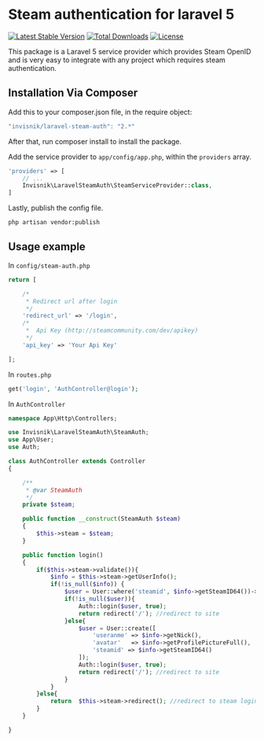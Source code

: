 # Steam authentication for laravel 5
[![Latest Stable Version](https://poser.pugx.org/invisnik/laravel-steam-auth/v/stable.svg)](https://packagist.org/packages/invisnik/laravel-steam-auth) 
[![Total Downloads](https://poser.pugx.org/invisnik/laravel-steam-auth/downloads)](https://packagist.org/packages/invisnik/laravel-steam-auth)
[![License](https://poser.pugx.org/invisnik/laravel-steam-auth/license.svg)](https://packagist.org/packages/invisnik/laravel-steam-auth)

This package is a Laravel 5 service provider which provides Steam OpenID and is very easy to integrate with any project which requires steam authentication.

## Installation Via Composer
Add this to your composer.json file, in the require object:

```javascript
"invisnik/laravel-steam-auth": "2.*"
```

After that, run composer install to install the package.

Add the service provider to `app/config/app.php`, within the `providers` array.

```php
'providers' => [
	// ...
	Invisnik\LaravelSteamAuth\SteamServiceProvider::class,
]
```

Lastly, publish the config file.

```
php artisan vendor:publish
```
## Usage example
In `config/steam-auth.php`
```php
return [

    /*
     * Redirect url after login
     */
    'redirect_url' => '/login',
    /*
     *  Api Key (http://steamcommunity.com/dev/apikey)
     */
    'api_key' => 'Your Api Key'

];

```
In `routes.php`
```php
get('login', 'AuthController@login');
```
In `AuthController`
```php
namespace App\Http\Controllers;

use Invisnik\LaravelSteamAuth\SteamAuth;
use App\User;
use Auth;

class AuthController extends Controller
{

    /**
     * @var SteamAuth
     */
    private $steam;

    public function __construct(SteamAuth $steam)
    {
        $this->steam = $steam;
    }

    public function login()
    {
        if($this->steam->validate()){ 
            $info = $this->steam->getUserInfo();
            if(!is_null($info)) {
                $user = User::where('steamid', $info->getSteamID64())->first();
                if(!is_null($user)){
                    Auth::login($user, true);
                    return redirect('/'); //redirect to site
                }else{
                    $user = User::create([
                        'useranme' => $info->getNick(),
                        'avatar'   => $info->getProfilePictureFull(),
                        'steamid' => $info->getSteamID64()
                    ]);
                    Auth::login($user, true);
                    return redirect('/'); //redirect to site
                }
            }
        }else{
            return  $this->steam->redirect(); //redirect to steam login page
        }
    }

}

```
